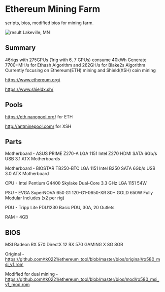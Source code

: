 # Ethereum Mining Farm
scripts, bios, modified bios for mining farm.

![result](https://github.com/tk0221/mining_project/blob/master/IMG_2773.JPG?raw=true)
Lakeville, MN

## Summary
46rigs with 275GPUs (1rig with 6, 7 GPUs) consume 40kWh
Generate 7700+MH/s for Ethash Algorithm and 262GH/s for Blake2s Algorithm
Currently focusing on Ethereum(ETH) mining and Shield(XSH) coin mining

https://www.ethereum.org/

https://www.shieldx.sh/


## Pools
https://eth.nanopool.org/ for ETH

http://antminepool.com/ for XSH

## Parts

Motherboard - ASUS PRIME Z270-A LGA 1151 Intel Z270 HDMI SATA 6Gb/s USB 3.1 ATX Motherboards

Motherboard - BIOSTAR TB250-BTC LGA 1151 Intel B250 SATA 6Gb/s USB 3.0 ATX Motherboard

CPU - Intel Pentium G4400 Skylake Dual-Core 3.3 GHz LGA 1151 54W

PSU - EVGA SuperNOVA 650 G1 120-G1-0650-XR 80+ GOLD 650W Fully Modular Includes (x2 per rig)

PDU - Tripp Lite PDU1230 Basic PDU, 30A, 20 Outlets

RAM - 4GB

## BIOS

MSI Radeon RX 570 DirectX 12 RX 570 GAMING X 8G 8GB

Original - https://github.com/tk0221/ethereum_tool/blob/master/bios/original/rx580_msi_v1.rom

Modified for dual mining - https://github.com/tk0221/ethereum_tool/blob/master/bios/mod/rx580_msi_v1_mod.rom


